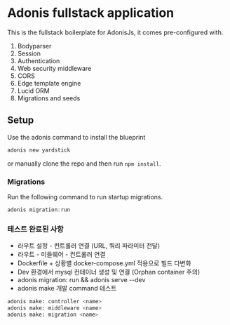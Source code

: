 # Adonis fullstack application

This is the fullstack boilerplate for AdonisJs, it comes pre-configured with.

1. Bodyparser
2. Session
3. Authentication
4. Web security middleware
5. CORS
6. Edge template engine
7. Lucid ORM
8. Migrations and seeds

## Setup

Use the adonis command to install the blueprint

```bash
adonis new yardstick
```

or manually clone the repo and then run `npm install`.


### Migrations

Run the following command to run startup migrations.

```js
adonis migration:run
```
### 테스트 완료된 사항

- 라우트 설정 - 컨트롤러 연결 (URL, 쿼리 파라미터 전달)
- 라우트 - 미들웨어 - 컨트롤러 연결
- Dockerfile + 상황별 docker-compose.yml 적용으로 빌드 다변화
- Dev 환경에서 mysql 컨테이너 생성 및 연결 (Orphan container 주의)
- adonis migration: run && adonis serve --dev
- adonis make 개발 command 테스트
```bash
adonis make: controller <name>
adonis make: middleware <name>
adonis make: migration <name>
```